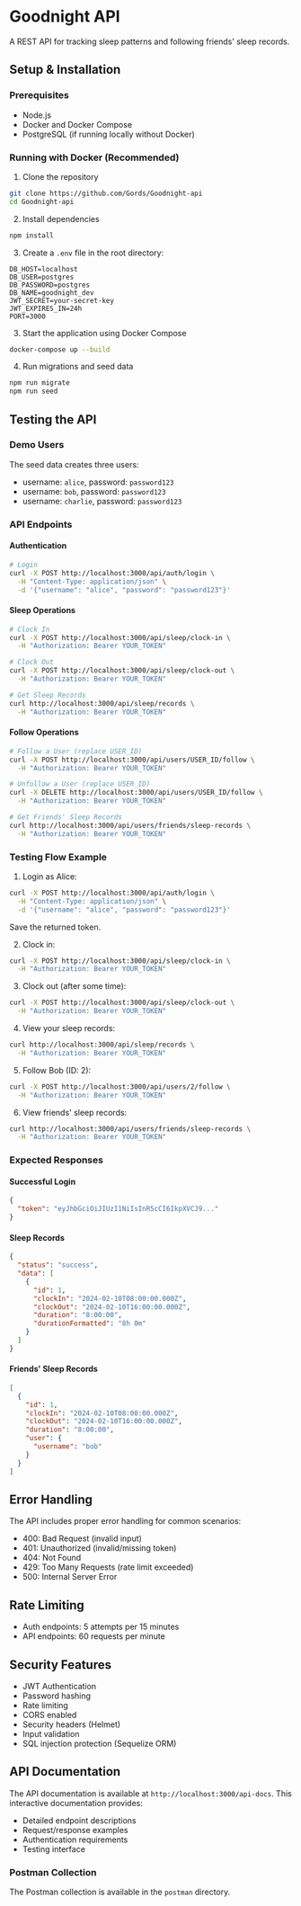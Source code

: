 # Goodnight API

A REST API for tracking sleep patterns and following friends' sleep records.

## Setup & Installation

### Prerequisites
- Node.js 
- Docker and Docker Compose
- PostgreSQL (if running locally without Docker)

### Running with Docker (Recommended)
1. Clone the repository
```bash
git clone https://github.com/Gords/Goodnight-api
cd Goodnight-api
```
2. Install dependencies
```bash
npm install
```

3. Create a `.env` file in the root directory:
```env
DB_HOST=localhost
DB_USER=postgres
DB_PASSWORD=postgres
DB_NAME=goodnight_dev
JWT_SECRET=your-secret-key
JWT_EXPIRES_IN=24h
PORT=3000
```

3. Start the application using Docker Compose
```bash
docker-compose up --build
```

4. Run migrations and seed data
```bash
npm run migrate
npm run seed
```

## Testing the API

### Demo Users
The seed data creates three users:
- username: `alice`, password: `password123`
- username: `bob`, password: `password123`
- username: `charlie`, password: `password123`

### API Endpoints

#### Authentication
```bash
# Login
curl -X POST http://localhost:3000/api/auth/login \
  -H "Content-Type: application/json" \
  -d '{"username": "alice", "password": "password123"}'
```

#### Sleep Operations
```bash
# Clock In
curl -X POST http://localhost:3000/api/sleep/clock-in \
  -H "Authorization: Bearer YOUR_TOKEN"

# Clock Out
curl -X POST http://localhost:3000/api/sleep/clock-out \
  -H "Authorization: Bearer YOUR_TOKEN"

# Get Sleep Records
curl http://localhost:3000/api/sleep/records \
  -H "Authorization: Bearer YOUR_TOKEN"
```

#### Follow Operations
```bash
# Follow a User (replace USER_ID)
curl -X POST http://localhost:3000/api/users/USER_ID/follow \
  -H "Authorization: Bearer YOUR_TOKEN"

# Unfollow a User (replace USER_ID)
curl -X DELETE http://localhost:3000/api/users/USER_ID/follow \
  -H "Authorization: Bearer YOUR_TOKEN"

# Get Friends' Sleep Records
curl http://localhost:3000/api/users/friends/sleep-records \
  -H "Authorization: Bearer YOUR_TOKEN"
```

### Testing Flow Example

1. Login as Alice:
```bash
curl -X POST http://localhost:3000/api/auth/login \
  -H "Content-Type: application/json" \
  -d '{"username": "alice", "password": "password123"}'
```
Save the returned token.

2. Clock in:
```bash
curl -X POST http://localhost:3000/api/sleep/clock-in \
  -H "Authorization: Bearer YOUR_TOKEN"
```

3. Clock out (after some time):
```bash
curl -X POST http://localhost:3000/api/sleep/clock-out \
  -H "Authorization: Bearer YOUR_TOKEN"
```

4. View your sleep records:
```bash
curl http://localhost:3000/api/sleep/records \
  -H "Authorization: Bearer YOUR_TOKEN"
```

5. Follow Bob (ID: 2):
```bash
curl -X POST http://localhost:3000/api/users/2/follow \
  -H "Authorization: Bearer YOUR_TOKEN"
```

6. View friends' sleep records:
```bash
curl http://localhost:3000/api/users/friends/sleep-records \
  -H "Authorization: Bearer YOUR_TOKEN"
```

### Expected Responses

#### Successful Login
```json
{
  "token": "eyJhbGciOiJIUzI1NiIsInR5cCI6IkpXVCJ9..."
}
```

#### Sleep Records
```json
{
  "status": "success",
  "data": [
    {
      "id": 1,
      "clockIn": "2024-02-10T08:00:00.000Z",
      "clockOut": "2024-02-10T16:00:00.000Z",
      "duration": "8:00:00",
      "durationFormatted": "8h 0m"
    }
  ]
}
```

#### Friends' Sleep Records
```json
[
  {
    "id": 1,
    "clockIn": "2024-02-10T08:00:00.000Z",
    "clockOut": "2024-02-10T16:00:00.000Z",
    "duration": "8:00:00",
    "user": {
      "username": "bob"
    }
  }
]
```

## Error Handling

The API includes proper error handling for common scenarios:

- 400: Bad Request (invalid input)
- 401: Unauthorized (invalid/missing token)
- 404: Not Found
- 429: Too Many Requests (rate limit exceeded)
- 500: Internal Server Error

## Rate Limiting

- Auth endpoints: 5 attempts per 15 minutes
- API endpoints: 60 requests per minute

## Security Features

- JWT Authentication
- Password hashing
- Rate limiting
- CORS enabled
- Security headers (Helmet)
- Input validation
- SQL injection protection (Sequelize ORM)

## API Documentation

The API documentation is available at `http://localhost:3000/api-docs`. This interactive documentation provides:
- Detailed endpoint descriptions
- Request/response examples
- Authentication requirements
- Testing interface

### Postman Collection

The Postman collection is available in the `postman` directory.